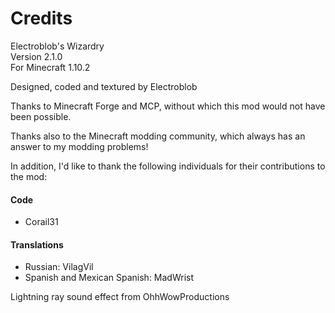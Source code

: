 # Credits

Electroblob's Wizardry  
Version 2.1.0  
For Minecraft 1.10.2

Designed, coded and textured by Electroblob

Thanks to Minecraft Forge and MCP, without which this mod would not have been possible.

Thanks also to the Minecraft modding community, which always has an answer to my modding problems!

In addition, I'd like to thank the following individuals for their contributions to the mod:

#### Code

- Corail31

#### Translations

- Russian: VilagVil
- Spanish and Mexican Spanish: MadWrist

Lightning ray sound effect from OhhWowProductions
